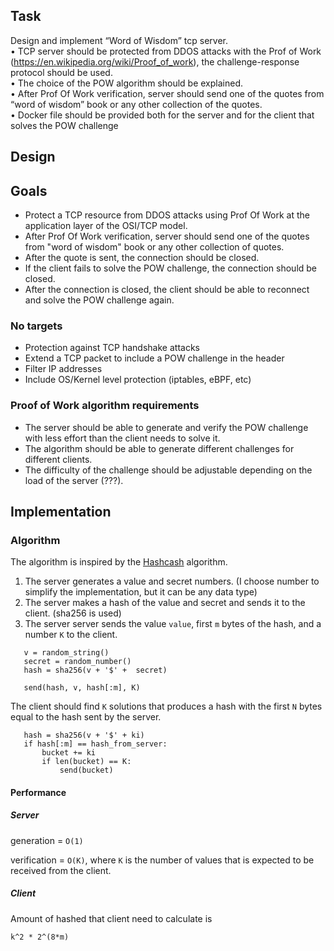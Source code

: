 ## Task

Design and implement “Word of Wisdom” tcp server.  
• TCP server should be protected from DDOS attacks with the Prof of Work (https://en.wikipedia.org/wiki/Proof_of_work), the challenge-response protocol should be used.  
• The choice of the POW algorithm should be explained.  
• After Prof Of Work verification, server should send one of the quotes from “word of wisdom” book or any other collection of the quotes.  
• Docker file should be provided both for the server and for the client that solves the POW challenge

## Design

## Goals

- Protect a TCP resource from DDOS attacks using Prof Of Work at the application layer of the OSI/TCP model.
- After Prof Of Work verification, server should send one of the quotes from "word of wisdom" book or any other collection of quotes.
- After the quote is sent, the connection should be closed.
- If the client fails to solve the POW challenge, the connection should be closed.
- After the connection is closed, the client should be able to reconnect and solve the POW challenge again.

### No targets

- Protection against TCP handshake attacks
- Extend a TCP packet to include a POW challenge in the header
- Filter IP addresses
- Include OS/Kernel level protection (iptables, eBPF, etc)

### Proof of Work algorithm requirements

- The server should be able to generate and verify the POW challenge with less effort than the client needs to solve it.
- The algorithm should be able to generate different challenges for different clients.
- The difficulty of the challenge should be adjustable depending on the load of the server (???).



## Implementation

### Algorithm

The algorithm is inspired by the [Hashcash](https://achsu3.github.io/client-puzzles-dsn19.pdf) algorithm.

1) The server generates a value and secret numbers. (I choose number to simplify the implementation, but it can be any data type)
2) The server makes a hash of the value and secret and sends it to the client. (sha256 is used)
3) The server server sends the value `value`, first `m` bytes of the hash, and a number `K` to the client.
```   
   v = random_string()
   secret = random_number()
   hash = sha256(v + '$' +  secret)
   
   send(hash, v, hash[:m], K)
```


The client should find `K` solutions that produces a hash with the first `N` bytes equal to the hash sent by the server.
```
   hash = sha256(v + '$' + ki)
   if hash[:m] == hash_from_server:
       bucket += ki
       if len(bucket) == K:
           send(bucket)
```

#### Performance

##### Server

generation = `O(1)`

verification = `O(K)`, where `K` is the number of values that is expected to be received from the client.

##### Client

Amount of hashed that client need to calculate is 
```text
k^2 * 2^(8*m)
```

```


```
